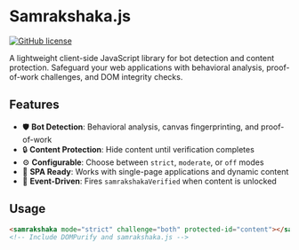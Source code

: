 # Samrakshaka.js

[![GitHub license](https://img.shields.io/github/license/houseofanurag/samrakshaka)](LICENSE)

A lightweight client-side JavaScript library for bot detection and content protection. Safeguard your web applications with behavioral analysis, proof-of-work challenges, and DOM integrity checks.

## Features

- 🛡️ **Bot Detection**: Behavioral analysis, canvas fingerprinting, and proof-of-work
- 🔒 **Content Protection**: Hide content until verification completes
- ⚙️ **Configurable**: Choose between `strict`, `moderate`, or `off` modes
- 🚀 **SPA Ready**: Works with single-page applications and dynamic content
- 🔄 **Event-Driven**: Fires `samrakshakaVerified` when content is unlocked

## Usage
```html
<samrakshaka mode="strict" challenge="both" protected-id="content"></samrakshaka>
<!-- Include DOMPurify and samrakshaka.js -->
